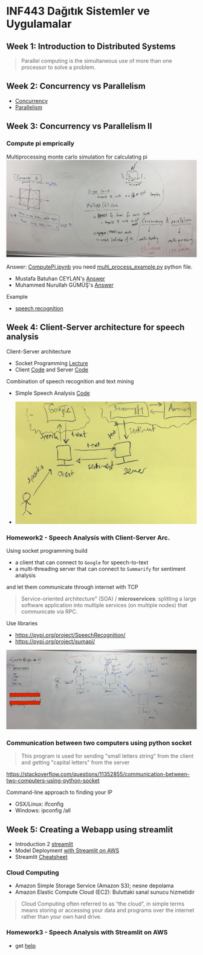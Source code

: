 # INF443 Dağıtık Sistemler ve Uygulamalar

## Week 1: Introduction to Distributed Systems
> Parallel computing is the simultaneous use of more than one processor to solve a problem.

## Week 2: Concurrency vs Parallelism
 - [Concurrency](https://github.com/uzay00/GSU-Dersler/blob/main/INF443%20Da%C4%9F%C4%B1t%C4%B1k%20Sistemler%20ve%20Uygulamalar/Code/Week2/Threads.ipynb)
 - [Parallelism](https://github.com/uzay00/GSU-Dersler/blob/main/INF443%20Da%C4%9F%C4%B1t%C4%B1k%20Sistemler%20ve%20Uygulamalar/Code/Week2/MultiProcessing.ipynb)


## Week 3: Concurrency vs Parallelism II
### Compute pi emprically
Multiprocessing monte carlo simulation for calculating pi
![](compute_pi.JPG)

Answer: [ComputePi.ipynb](https://github.com/uzay00/GSU-Dersler/blob/main/INF443%20Da%C4%9F%C4%B1t%C4%B1k%20Sistemler%20ve%20Uygulamalar/Code/Week2/ComputePi.ipynb) you need [multi_process_example.py](https://github.com/uzay00/GSU-Dersler/blob/main/INF443%20Da%C4%9F%C4%B1t%C4%B1k%20Sistemler%20ve%20Uygulamalar/Code/Week2/multi_process_example.py) python file.

 - Mustafa Batuhan CEYLAN's [Answer](https://gist.github.com/Frozander/9ae59942f8126a6bf7ebc86ebec07cbb)
 - Muhammed Nurullah GÜMÜŞ's [Answer](https://gist.github.com/silverdevelopper/bfca3910de39d9e3822d989794c6c2dc)

Example
 - [speech recognition](https://github.com/uzay00/GSU-Dersler/blob/main/INF443%20Da%C4%9F%C4%B1t%C4%B1k%20Sistemler%20ve%20Uygulamalar/Code/Week3/Ses%20Tanima.ipynb)


## Week 4: Client-Server architecture for speech analysis
 
Client-Server architecture 
 - Socket Programming [Lecture](https://github.com/uzay00/GSU-Dersler/blob/main/INF443%20Da%C4%9F%C4%B1t%C4%B1k%20Sistemler%20ve%20Uygulamalar/Code/Week5/Socket%20Programming.ipynb)
 - Client [Code](https://github.com/uzay00/GSU-Dersler/blob/main/INF443%20Da%C4%9F%C4%B1t%C4%B1k%20Sistemler%20ve%20Uygulamalar/Code/Week5/echo-client.py) and 
Server [Code](https://github.com/uzay00/GSU-Dersler/blob/main/INF443%20Da%C4%9F%C4%B1t%C4%B1k%20Sistemler%20ve%20Uygulamalar/Code/Week5/echo-server.py)


Combination of speech recognition and text mining
 - Simple Speech Analysis [Code](https://github.com/uzay00/GSU-Dersler/blob/main/INF236%20Programlama%20Uygulamalar%C4%B1/Ses%20Tanima.ipynb)


- ![](SpeechAnalysis.jpg)

### Homework2 - Speech Analysis with Client-Server Arc.
Using socket programming build 
- a client that can connect to `Google` for speech-to-text
- a multi-threading server that can connect to `Summarify` for sentiment analysis

and let them communicate through internet with TCP


> Service-oriented architecture" (SOA) / __microservices__:
splitting a large software application into multiple services
(on multiple nodes) that communicate via RPC.

Use libraries
 - https://pypi.org/project/SpeechRecognition/
 - https://pypi.org/project/sumapi/


![](mt-speech-analysis.JPG)

### Communication between two computers using python socket
> This program is used for sending "small letters string" from the client and getting "capital letters" from the server

https://stackoverflow.com/questions/11352855/communication-between-two-computers-using-python-socket


Command-line approach to finding your IP

 - OSX/Linux: ifconfig 
 - Windows: ipconfig /all


## Week 5: Creating a Webapp using streamlit

 - Introduction 2 [streamlit](https://hersanyagci.medium.com/introduction-to-streamlit-for-machine-learning-web-app-cd89c4181c33)
 - Model Deployment [with Streamlit on AWS](https://hersanyagci.medium.com/model-deployment-with-streamlit-on-aws-ec2-f52ab42d7813)
 - Streamlit [Cheatsheet](https://share.streamlit.io/daniellewisdl/streamlit-cheat-sheet/app.py)

### Cloud Computing
- Amazon Simple Storage Service (Amazon S3); nesne depolama 
- Amazon Elastic Compute Cloud (EC2): Buluttaki sanal sunucu hizmetidir


> Cloud Computing often referred to as “the cloud”, in simple terms means storing or accessing your data and programs over the internet rather than your own hard drive.

### Homework3 - Speech Analysis with Streamlit on AWS
 - get [help](https://discuss.streamlit.io/t/speech-to-text-on-client-side-using-html5-and-streamlit-bokeh-events/7888) 

